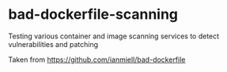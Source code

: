 # bad-dockerfile-scanning

Testing various container and image scanning services to detect vulnerabilities and patching

Taken from https://github.com/ianmiell/bad-dockerfile
